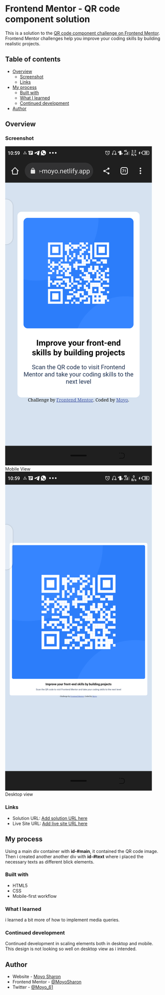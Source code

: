 # Frontend Mentor - QR code component solution

This is a solution to the [QR code component challenge on Frontend Mentor](https://www.frontendmentor.io/challenges/qr-code-component-iux_sIO_H). Frontend Mentor challenges help you improve your coding skills by building realistic projects. 

## Table of contents

- [Overview](#overview)
  - [Screenshot](#screenshot)
  - [Links](#links)
- [My process](#my-process)
  - [Built with](#built-with)
  - [What I learned](#what-i-learned)
  - [Continued development](#continued-development)
- [Author](#author)

## Overview

### Screenshot

![](Screenshot_20221128-105916.png)
Mobile View
![](Screenshot_20221128-105934.png)
Desktop view



### Links

- Solution URL: [Add solution URL here](https://your-solution-url.com)
- Live Site URL: [Add live site URL here](https://your-live-site-url.com)

## My process
Using a main div container with **id-#main**, it contained the QR code image. Then i created another another div with **id-#text** where i placed the necessary texts as different blick elements.

### Built with

- HTML5
- CSS
- Mobile-first workflow



### What I learned

i learned a bit more of how to implement media queries.


### Continued development
Continued development in scaling elements both in desktop and mobile. This design is not looking so well on desktop view as i intended.




## Author

- Website - [Moyo Sharon](https://github.com/MoyoSharon)
- Frontend Mentor - [@MoyoSharon](https://www.frontendmentor.io/profile/MoyoSharon)
- Twitter - [@Moyo_61](https://www.twitter.com/moyo_61)

